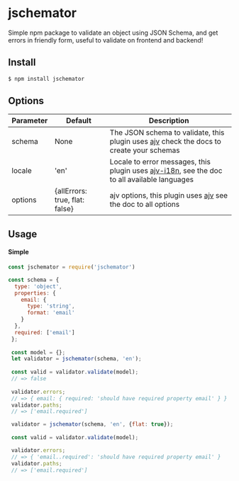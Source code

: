 # jschemator
Simple npm package to validate an object using JSON Schema, and get errors in friendly form, useful to validate on frontend and backend!

## Install

```bash
$ npm install jschemator
```
## Options

| Parameter | Default | Description |
|-----------|-------------------|----------------------------------------------------------------------------------------------------------------------------------------|
| schema | None | The JSON schema to validate, this plugin uses [ajv](https://github.com/epoberezkin/ajv) check the docs to create your schemas |
| locale | 'en' | Locale to error messages, this plugin uses [ajv-i18n](https://github.com/epoberezkin/ajv-i18n), see the doc to all available languages |
| options | {allErrors: true, flat: false} | ajv options, this plugin uses [ajv](https://github.com/epoberezkin/ajv) see the doc to all options |

## Usage

#### Simple



```js
const jschemator = require('jschemator')

const schema = {
  type: 'object',
  properties: {
    email: {
      type: 'string',
      format: 'email'
    }
  },
  required: ['email']
 };
 
 const model = {};
 let validator = jschemator(schema, 'en');
 
 const valid = validator.validate(model);
 // => false
 
 validator.errors;
 // => { email: { required: 'should have required property email' } }
 validator.paths;
 // => ['email.required']

 validator = jschemator(schema, 'en', {flat: true});
 
 const valid = validator.validate(model);

 validator.errors;
 // => { 'email..required': 'should have required property email' }
 validator.paths;
 // => ['email.required']
 
```
